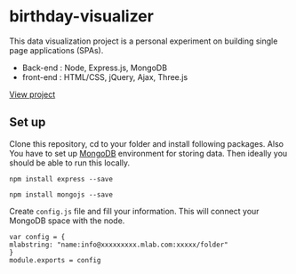# birthday-visualizer
This data visualization project is a personal experiment on building single page applications (SPAs). 
* Back-end : Node, Express.js, MongoDB 
* front-end : HTML/CSS, jQuery, Ajax, Three.js

[View project](https://birthday-visualizer.glitch.me/)


## Set up
Clone this repository, cd to your folder and install following packages. Also You have to set up [MongoDB](https://www.mongodb.com/) environment for storing data. Then ideally you should be able to run this locally. 



```
npm install express --save
```
```
npm install mongojs --save
```


Create ```config.js``` file and fill your information. This will connect your MongoDB space with the node.


```
var config = {
mlabstring: "name:info@xxxxxxxxx.mlab.com:xxxxx/folder"
}
module.exports = config 
```

